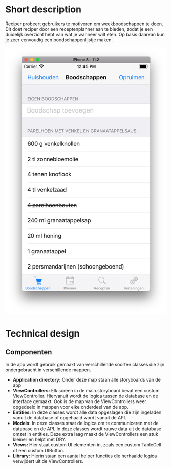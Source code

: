 # Short description
Reciper probeert gebruikers te motiveren om weekboodschappen te doen. Dit doet reciper door een receptenplanner aan te bieden, zodat je een duidelijk overzicht hebt van wat je wanneer wilt eten. Op basis daarvan kun je zeer eenvoudig een boodschappenlijstje maken.

![](docs/boodschappen.png)

# Technical design
## Componenten
In de app wordt gebruik gemaakt van verschillende soorten classes die zijn ondergebracht in verschillende mappen.
* __Application directory:__ Onder deze map staan alle storyboards van de app
* __ViewControllers:__ Elk screen in de main.storyboard bevat een custom ViewController. Hiervanuit wordt de logica tussen de database en de interface gemaakt. Ook is de map van de ViewControllers weer opgedeeld in mappen voor elke onderdeel van de app.
* __Entities:__ In deze classes wordt alle data opgeslagen die zijn ingeladen vanuit de database of opgehaald wordt vanuit de API.
* __Models:__ In deze classes staat de logica om te communiceren met de database en de API. In deze classes wordt rauwe data uit de database omzet in entities. Deze extra laag maakt de ViewControllers een stuk kleiner en helpt met DRY.
* __Views:__ Hier staat custom UI elementen in, zoals een custom TableCell of een custom UIButton.
* __Library:__ Hierin staan een aantal helper functies die herhaalde logica verwijdert uit de ViewControllers.

